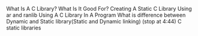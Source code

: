 What Is A C Library? What Is It Good For?
Creating A Static C Library Using ar and ranlib
Using A C Library In A Program
What is difference between Dynamic and Static library(Static and Dynamic linking) (stop at 4:44)
C static libraries